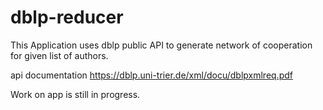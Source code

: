# dblp-reducer

This Application uses dblp public API to generate network of cooperation for given list of authors.

api documentation  https://dblp.uni-trier.de/xml/docu/dblpxmlreq.pdf

Work on app is still in progress.
